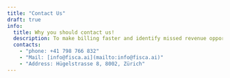 ```yaml
---
title: "Contact Us"
draft: true
info:
  title: Why you should contact us!
  description: To make billing faster and identify missed revenue opportunities.
  contacts:
    - "phone: +41 798 766 832"
    - "Mail: [info@fisca.ai](mailto:info@fisca.ai)"
    - "Address: Hügelstrasse 8, 8002, Zürich"
---
```

